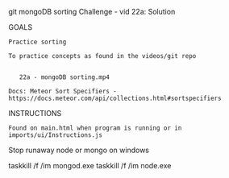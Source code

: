 
git mongoDB sorting Challenge - vid 22a: Solution

GOALS

    Practice sorting
    
    To practice concepts as found in the videos/git repo


       22a - mongoDB sorting.mp4

    Docs: Meteor Sort Specifiers - https://docs.meteor.com/api/collections.html#sortspecifiers
    


INSTRUCTIONS

    Found on main.html when program is running or in imports/ui/Instructions.js



Stop runaway node or mongo on windows

taskkill /f /im mongod.exe
taskkill /f /im node.exe
